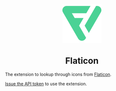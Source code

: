 <p align="center">
  <img src="assets/command-icon.png" height="128">
  <h1 align="center">Flaticon</h1>
</p>

The extension to lookup through icons from [Flaticon](https://www.flaticon.com/).

[Issue the API token][1] to use the extension.

[1]: https://api.flaticon.com/
